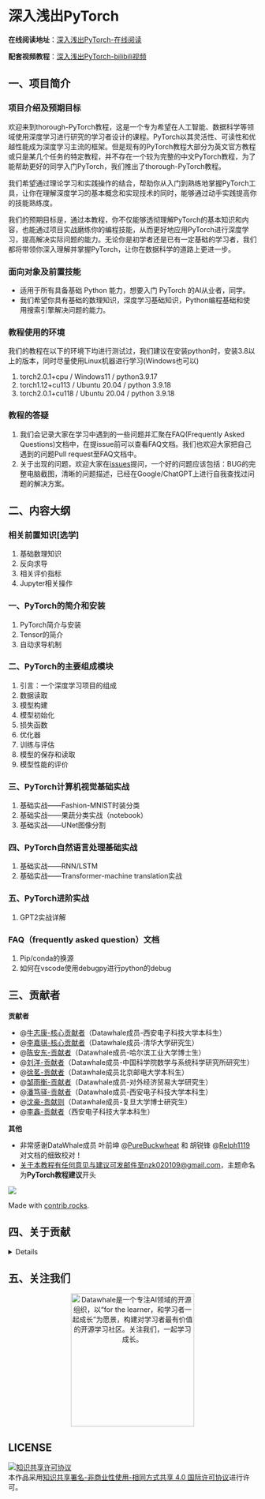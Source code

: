 # 深入浅出PyTorch
**在线阅读地址**：[深入浅出PyTorch-在线阅读](https://datawhalechina.github.io/thorough-pytorch/)

**配套视频教程**：[深入浅出PyTorch-bilibili视频](https://www.bilibili.com/video/BV1L44y1472Z)

## 一、项目简介

### 项目介绍及预期目标

欢迎来到thorough-PyTorch教程，这是一个专为希望在人工智能、数据科学等领域使用深度学习进行研究的学习者设计的课程。PyTorch以其灵活性、可读性和优越性能成为深度学习主流的框架。但是现有的PyTorch教程大部分为英文官方教程或只是某几个任务的特定教程，并不存在一个较为完整的中文PyTorch教程，为了能帮助更好的同学入门PyTorch，我们推出了thorough-PyTorch教程。

我们希望通过理论学习和实践操作的结合，帮助你从入门到熟练地掌握PyTorch工具，让你在理解深度学习的基本概念和实现技术的同时，能够通过动手实践提高你的技能熟练度。

我们的预期目标是，通过本教程，你不仅能够透彻理解PyTorch的基本知识和内容，也能通过项目实战磨练你的编程技能，从而更好地应用PyTorch进行深度学习，提高解决实际问题的能力。无论你是初学者还是已有一定基础的学习者，我们都将带领你深入理解并掌握PyTorch，让你在数据科学的道路上更进一步。

### 面向对象及前置技能

- 适用于所有具备基础 Python 能力，想要入门 PyTorch 的AI从业者，同学。
- 我们希望你具有基础的数理知识，深度学习基础知识，Python编程基础和使用搜索引擎解决问题的能力。

### 教程使用的环境

我们的教程在以下的环境下均进行测试过，我们建议在安装python时，安装3.8以上的版本，同时尽量使用Linux机器进行学习(Windows也可以)

1. torch2.0.1+cpu / Windows11 / python3.9.17
2. torch1.12+cu113 / Ubuntu 20.04 / python 3.9.18
3. torch2.0.1+cu118 / Ubuntu 20.04 / python 3.9.18

### 教程的答疑

1. 我们会记录大家在学习中遇到的一些问题并汇聚在FAQ(Frequently Asked Questions)文档中，在提issue前可以查看FAQ文档。我们也欢迎大家把自己遇到的问题Pull request至FAQ文档中。
2. 关于出现的问题，欢迎大家在[issues](https://github.com/datawhalechina/thorough-pytorch/issues)提问，一个好的问题应该包括：BUG的完整电脑截图，清晰的问题描述，已经在Google/ChatGPT上进行自我查找过问题的解决方案。

## 二、内容大纲

### 相关前置知识[选学]

1. 基础数理知识
2. 反向求导
3. 相关评价指标
4. Jupyter相关操作

### 一、PyTorch的简介和安装

1. PyTorch简介与安装
2. Tensor的简介
3. 自动求导机制

### 二、PyTorch的主要组成模块

1. 引言：一个深度学习项目的组成
2. 数据读取
3. 模型构建
4. 模型初始化
5. 损失函数
6. 优化器
7. 训练与评估
8. 模型的保存和读取
9. 模型性能的评价

### 三、PyTorch计算机视觉基础实战

1. 基础实战——Fashion-MNIST时装分类
2. 基础实战——果蔬分类实战（notebook）
3. 基础实战——UNet图像分割

### 四、PyTorch自然语言处理基础实战

1. 基础实战——RNN/LSTM
2. 基础实战——Transformer-machine translation实战

### 五、PyTorch进阶实战

1. GPT2实战详解

### FAQ（frequently asked question）文档
1. Pip/conda的换源
2. 如何在vscode使用debugpy进行python的debug


## 三、贡献者

**贡献者**

- @[牛志康-核心贡献者](https://github.com/NoFish-528)（Datawhale成员-西安电子科技大学本科生）
- @[李嘉骐-核心贡献者](https://github.com/LiJiaqi96)（Datawhale成员-清华大学研究生）
- @[陈安东-贡献者](https://github.com/andongBlue)（Datawhale成员-哈尔滨工业大学博士生）
- @[刘洋-贡献者](https://github.com/liu-yang-maker)（Datawhale成员-中国科学院数学与系统科学研究所研究生）
- @[徐茗-贡献者](https://github.com/laffycat)（Datawhale成员北京邮电大学本科生）
- @[邹雨衡-贡献者](https://github.com/logan-zou)（Datawhale成员-对外经济贸易大学研究生）
- @[潘笃驿-贡献者](https://github.com/limafang)（Datawhale成员-西安电子科技大学本科生）
- @[沈豪-贡献则](https://github.com/shenhao-stu)（Datawhale成员-复旦大学博士研究生）
- @[李鑫-贡献者](https://github.com/Mr-atomer)（西安电子科技大学本科生）

**其他**

- 非常感谢DataWhale成员 叶前坤 @[PureBuckwheat](https://github.com/PureBuckwheat) 和 胡锐锋 @[Relph1119](https://github.com/Relph1119) 对文档的细致校对！
- 关于本教程有任何意见与建议可发邮件至nzk020109@gmail.com，主题命名为**PyTorch教程建议**开头

<a href="https://github.com/datawhalechina/thorough-pytorch/graphs/contributors">
  <img src="https://contrib.rocks/image?repo=datawhalechina/thorough-pytorch" />
</a>

Made with [contrib.rocks](https://contrib.rocks).

## 四、关于贡献

<details> 

本项目使用`Forking`工作流，具体参考[atlassian文档](https://www.atlassian.com/git/tutorials/comparing-workflows/forking-workflow)大致步骤如下：

1. 在GitHub上Fork本仓库
2. Clone Fork后的个人仓库
3. 设置`upstream`仓库地址，并禁用`push`
4. 使用分支开发，课程分支名为`ch{#NO}`，`#NO`保持两位，如`ch07`，对应课程目录
5. PR之前保持与原始仓库的同步，之后发起PR请求。
6. 对 PR 不熟悉的同学，可以查阅[第一次参与开源](https://github.com/firstcontributions/first-contributions/blob/main/translations/README.zh-cn.md)中的流程。

命令示例：

```shell
# fork
# clone
git clone git@github.com:USERNAME/thorough-pytorch.git
# set upstream
git remote add upstream git@github.com:datawhalechina/thorough-pytorch.git
# disable upstream push
git remote set-url --push upstream DISABLE
# verify
git remote -v
# some sample output:
# origin	git@github.com:NoFish-528/thorough-pytorch.git (fetch)
# origin	git@github.com:NoFish-528/thorough-pytorch.git (push)
# upstream	git@github.com:datawhalechina/thorough-pytorch.git (fetch)
# upstream	DISABLE (push)
# do your work
git checkout -b ch07 # 根据实际情况修改分支
# edit and commit and push your changes
git push -u origin ch07
# keep your fork up to date
## fetch upstream main and merge with forked main branch
git fetch upstream
git checkout main
git merge upstream/main
## rebase brach and force push
git checkout ch07
git rebase main
git push -f
```

### Commit Message

提交信息使用如下格式：`<type>: <short summary>`

```
<type>: <short summary>
  │            │
  │            └─⫸ Summary in present tense. Not capitalized. No period at the end.
  │
  └─⫸ Commit Type: [docs #NO]:others
```

`others`包括非课程相关的改动，如本`README.md`中的变动，`.gitignore`的调整等。
</details>


## 五、关注我们
<div align=center><img src="https://raw.githubusercontent.com/datawhalechina/easy-rl/master/docs/res/qrcode.jpeg" width = "250" height = "270" alt="Datawhale是一个专注AI领域的开源组织，以“for the learner，和学习者一起成长”为愿景，构建对学习者最有价值的开源学习社区。关注我们，一起学习成长。"></div>

## LICENSE
<a rel="license" href="http://creativecommons.org/licenses/by-nc-sa/4.0/"><img alt="知识共享许可协议" style="border-width:0" src="https://img.shields.io/badge/license-CC%20BY--NC--SA%204.0-lightgrey" /></a><br />本作品采用<a rel="license" href="http://creativecommons.org/licenses/by-nc-sa/4.0/">知识共享署名-非商业性使用-相同方式共享 4.0 国际许可协议</a>进行许可。
